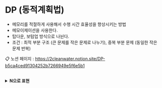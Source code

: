# DP (동적계획법)
- 메모리를 적절하게 사용해서 수행 시간 효율성을 향상시키는 방법
- 메모이제이션을 사용한다.
- 탑다운, 보텀업 방식으로 나뉜다.
- 조건 : 최적 부분 구조 (큰 문제를 작은 문제로 나누기), 중복 부분 문제 (동일한 작은 문제 반복)

📋 노션 페이지 : https://2cleanwater.notion.site/DP-b5ca4ced91304252b7266949e5f6e5b1

<br>

<details markdown="1">
<summary><strong>N으로 표현</strong></summary><br>

- 링크 : [https://school.programmers.co.kr/learn/courses/30/lessons/42895](https://school.programmers.co.kr/learn/courses/30/lessons/42895)
- 해결시간 : —분
- 검색 여부 : 예
- 문제 해결 방법 : DP 해결 방식으로 풀어야 하기 때문에 return의 각각 값을 저장하는 Set()을 만들어 데이터를 저장한다. + - * / 각각의 결과값을 저장하여 사용하면 중복 체크를 피해 런타임에러를 피할 수 있다.
- 기억할 점 : DP할 데이터의 타입을 정하는 것도 중요하다.
</details>

<br>


